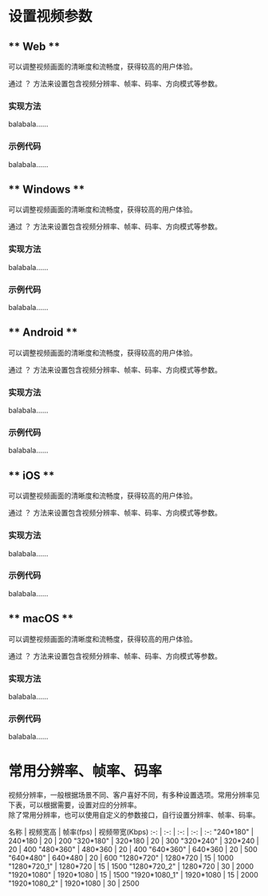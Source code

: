 # 设置视频参数

<!-- tabs:start -->

## ** Web **

可以调整视频画面的清晰度和流畅度，获得较高的用户体验。    

通过 ？ 方法来设置包含视频分辨率、帧率、码率、方向模式等参数。    

### 实现方法

balabala……    

### 示例代码

balabala……    


## ** Windows **

可以调整视频画面的清晰度和流畅度，获得较高的用户体验。    

通过 ？ 方法来设置包含视频分辨率、帧率、码率、方向模式等参数。    

### 实现方法

balabala……    

### 示例代码

balabala……  

## ** Android **

可以调整视频画面的清晰度和流畅度，获得较高的用户体验。    

通过 ？ 方法来设置包含视频分辨率、帧率、码率、方向模式等参数。    

### 实现方法

balabala……    

### 示例代码

balabala……  


## ** iOS **

可以调整视频画面的清晰度和流畅度，获得较高的用户体验。    

通过 ？ 方法来设置包含视频分辨率、帧率、码率、方向模式等参数。    

### 实现方法

balabala……    

### 示例代码

balabala……  

## ** macOS **

可以调整视频画面的清晰度和流畅度，获得较高的用户体验。    

通过 ？ 方法来设置包含视频分辨率、帧率、码率、方向模式等参数。    

### 实现方法

balabala……    

### 示例代码

balabala……  

<!-- tabs:end -->

# 常用分辨率、帧率、码率

视频分辨率，一般根据场景不同、客户喜好不同，有多种设置选项。常用分辨率见下表，可以根据需要，设置对应的分辨率。    
除了常用分辨率，也可以使用自定义的参数接口，自行设置分辨率、帧率、码率。    

名称 | 视频宽高 | 帧率(fps) | 视频带宽(Kbps)
:-: | :-: | :-: | :-: | :-:
"240\*180" | 240\*180 | 20 | 200
"320\*180" | 320\*180 | 20 | 300
"320\*240" | 320\*240 | 20 | 400
"480\*360" | 480\*360 | 20 | 400
"640\*360" | 640\*360 | 20 | 500
"640\*480" | 640\*480 | 20  | 600
"1280\*720" | 1280\*720 | 15 | 1000
"1280\*720_1" | 1280\*720 | 15 | 1500
"1280\*720_2" | 1280\*720 | 30 | 2000
"1920\*1080" | 1920\*1080 | 15 | 1500
"1920\*1080_1" | 1920\*1080 | 15 | 2000
"1920\*1080_2" | 1920\*1080 | 30 | 2500


